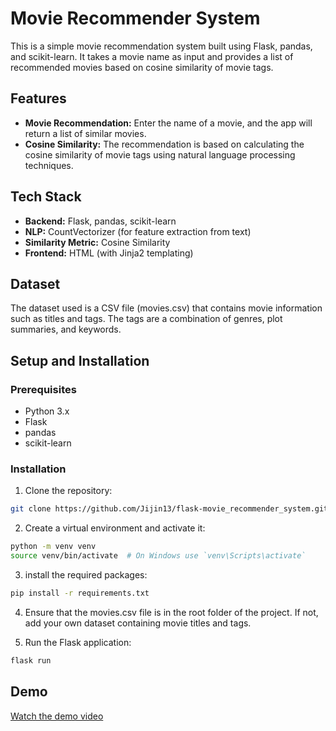 # Movie Recommender System
This is a simple movie recommendation system built using Flask, pandas, and scikit-learn. It takes a movie name as input and provides a list of recommended movies based on cosine similarity of movie tags.

## Features

- **Movie Recommendation:** Enter the name of a movie, and the app will return a list of similar movies.
- **Cosine Similarity:** The recommendation is based on calculating the cosine similarity of movie tags using natural language processing techniques.
  
## Tech Stack

- **Backend:** Flask, pandas, scikit-learn
- **NLP:** CountVectorizer (for feature extraction from text)
- **Similarity Metric:** Cosine Similarity
- **Frontend:** HTML (with Jinja2 templating)

## Dataset

The dataset used is a CSV file (movies.csv) that contains movie information such as titles and tags. The tags are a combination of genres, plot summaries, and keywords.

## Setup and Installation

### Prerequisites
- Python 3.x
- Flask
- pandas
- scikit-learn

### Installation
1. Clone the repository:

  ```sh
  git clone https://github.com/Jijin13/flask-movie_recommender_system.git
  ```

2. Create a virtual environment and activate it:
  
  ```sh
  python -m venv venv
  source venv/bin/activate  # On Windows use `venv\Scripts\activate`
  ```

3. install the required packages:

  ```sh
  pip install -r requirements.txt
  ```

4. Ensure that the movies.csv file is in the root folder of the project. If not, add your own dataset containing movie titles and tags.

5. Run the Flask application:

  ```sh
  flask run
  ```

## Demo

[Watch the demo video](https://github.com/user-attachments/assets/89c22d2a-73b6-458c-8d77-8cb3835e0753)
